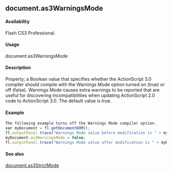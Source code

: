 ## document.as3WarningsMode

#### Availability

Flash CS3 Professional.

#### Usage

document.as3WarningsMode

#### Description

Property; a Boolean value that specifies whether the ActionScript 3.0 compiler should compile with the Warnings Mode option turned on (true) or off (false). Warnings Mode causes extra warnings to be reported that are useful for discovering incompatibilities when updating ActionScript 2.0 code to ActionScript 3.0. The default value is true.

#### Example

```javascript
The following example turns off the Warnings Mode compiler option.
var myDocument = fl.getDocumentDOM();
fl.outputPanel.trace("Warnings Mode value before modification is " + myDocument.as3WarningsMode);
myDocument.as3WarningsMode = false;
fl.outputPanel.trace("Warnings Mode value after modification is " + myDocument.as3WarningsMode);

```
#### See also

[document.as3StrictMode](../Document_object/docume19.md)
